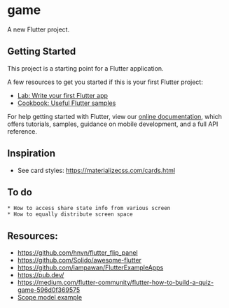 # game

A new Flutter project.

## Getting Started

This project is a starting point for a Flutter application.

A few resources to get you started if this is your first Flutter project:

- [Lab: Write your first Flutter app](https://flutter.dev/docs/get-started/codelab)
- [Cookbook: Useful Flutter samples](https://flutter.dev/docs/cookbook)

For help getting started with Flutter, view our 
[online documentation](https://flutter.dev/docs), which offers tutorials, 
samples, guidance on mobile development, and a full API reference.


## Inspiration
* See card styles: https://materializecss.com/cards.html


## To do
    * How to access share state info from various screen
    * How to equally distribute screen space




## Resources:
* https://github.com/hnvn/flutter_flip_panel
* https://github.com/Solido/awesome-flutter
* https://github.com/iampawan/FlutterExampleApps
* https://pub.dev/
* https://medium.com/flutter-community/flutter-how-to-build-a-quiz-game-596d0f369575
* [Scope model example](https://github.com/brianegan/scoped_model/blob/multiple-models/example/lib/main.dart)
